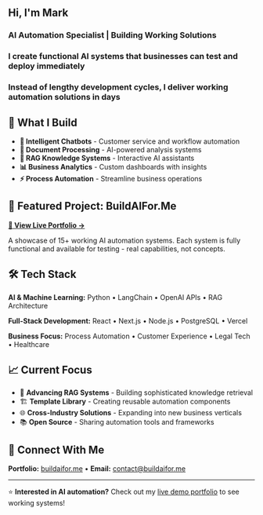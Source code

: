 ## Hi, I'm Mark

### AI Automation Specialist | Building Working Solutions

### I create functional AI systems that businesses can test and deploy immediately

### Instead of lengthy development cycles, I deliver working automation solutions in days

## 🚀 What I Build

- **🤖 Intelligent Chatbots** - Customer service and workflow automation
- **📄 Document Processing** - AI-powered analysis systems  
- **🧠 RAG Knowledge Systems** - Interactive AI assistants
- **📊 Business Analytics** - Custom dashboards with insights
- **⚡ Process Automation** - Streamline business operations

## 💼 Featured Project: BuildAIFor.Me

**[🔗 View Live Portfolio →](https://buildaifor.me)**

A showcase of 15+ working AI automation systems. Each system is fully functional and available for testing - real capabilities, not concepts.

## 🛠️ Tech Stack

**AI & Machine Learning:** Python • LangChain • OpenAI APIs • RAG Architecture

**Full-Stack Development:** React • Next.js • Node.js • PostgreSQL • Vercel

**Business Focus:** Process Automation • Customer Experience • Legal Tech • Healthcare

## 📈 Current Focus

- 🔬 **Advancing RAG Systems** - Building sophisticated knowledge retrieval
- 🏗️ **Template Library** - Creating reusable automation components  
- 🌐 **Cross-Industry Solutions** - Expanding into new business verticals
- 📚 **Open Source** - Sharing automation tools and frameworks

## 🤝 Connect With Me

**Portfolio:** [buildaifor.me](https://buildaifor.me) • **Email:** contact@buildaifor.me

---

⭐ **Interested in AI automation?** Check out my [live demo portfolio](https://buildaifor.me) to see working systems!
